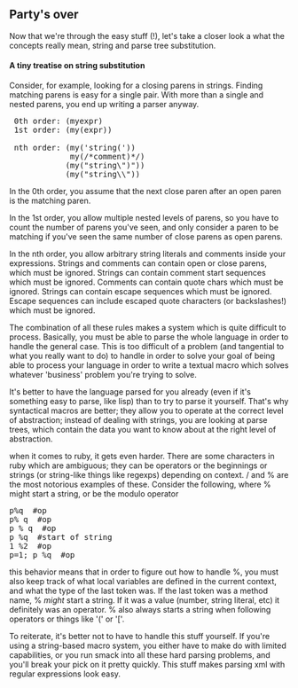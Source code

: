 
## Party's over

Now that we're through the easy stuff (!), let's take a closer look a
what the concepts really mean, string and parse tree substitution.

#### A tiny treatise on string substitution

Consider, for example, looking for a closing parens in strings.
Finding matching parens is easy for a single pair.
With more than a single and nested parens, you end
up writing a parser anyway.

<pre class="brush:clojure">
 0th order: (myexpr)
 1st order: (my(expr))

 nth order: (my('string('))
             my(/*comment)*/)
            (my("string\")"))
            (my("string\\"))
</pre>


In the 0th order, you assume that the next close paren after an open paren is the matching
paren.

In the 1st order, you allow multiple nested levels of parens, so you have to count the
number of parens you've seen, and only consider a paren to be matching if you've seen the
same number of close parens as open parens.

In the nth order, you allow arbitrary string literals and comments inside your expressions.
Strings and comments can contain open or close parens, which must be ignored. Strings can
contain comment start sequences which must be ignored. Comments can contain quote chars
which must be ignored. Strings can contain escape sequences which must be ignored. Escape
sequences can include escaped quote characters (or backslashes!) which must be ignored.

The combination of all these rules makes a system which is quite difficult to process. Basically, 
you must be able to parse the whole language in order to handle the general case. This is too 
difficult of a problem (and tangential to what you really want to do) 
to handle in order to solve your goal of being able to process your language 
in order to write a textual macro which solves whatever 'business' problem you're trying to solve. 

It's better to have the language parsed for you already (even if it's something easy to 
parse, like lisp) than to try to parse it yourself. That's why syntactical macros are better;
they allow you to operate at the correct level of abstraction; instead of dealing with
strings, you are looking at parse trees, which contain the data you want to know about at the 
right level of abstraction.


when it comes to ruby, it gets even harder. There are some characters in ruby which are 
ambiguous; they can be operators or the beginnings or strings (or string-like things like
regexps) depending on context. / and % are the most notorious examples of these. Consider the 
following, where % might start a string, or be the modulo operator

<pre class="brush:ruby">
p%q  #op
p% q  #op
p % q  #op
p %q  #start of string
1 %2  #op
p=1; p %q  #op
</pre>

this behavior means that in order to figure out how to handle %, you must also keep track of 
what local variables are defined in the current context, and what the type of the last token was.
If the last token was a method name, % _might_ start a string. If it was a value (number, string literal, etc)
it definitely was an operator. % also always starts a string when following operators or things like '(' or '['.


To reiterate, it's better not to have to handle this stuff yourself. 
If you're using a string-based macro system, you either have to make do 
with limited capabilities, or you run smack into all these hard parsing problems, and 
you'll break your pick on it pretty quickly. This stuff makes parsing xml 
with regular expressions look easy.


